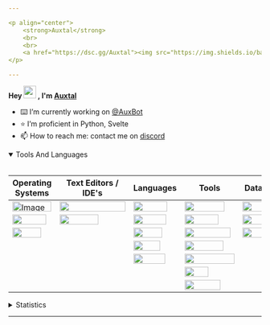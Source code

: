 ```yaml
---

<p align="center">
	<strong>Auxtal</strong>
	<br>
	<br>
	<a href="https://dsc.gg/Auxtal"><img src="https://img.shields.io/badge/Discord-5865F2.svg?logo=Discord&logoColor=white"></a>
</p>

---
```


**Hey <a href="https://dsc.gg/Auxtal"><img src="https://media.giphy.com/media/hvRJCLFzcasrR4ia7z/giphy.gif" width="25" height="25"></a> , I'm <a href="https://github.com/Auxtal">Auxtal</a>**

- ⌨️ I’m currently working on [@AuxBot](https://github.com/auxBot-discord-bot)
- ⭐ I’m proficient in Python, Svelte
- 📫 How to reach me: contact me on [discord](https://discord.com/users/327745755789918208)

<details open>
	<summary>Tools And Languages</summary>
	<br>
	<table>
		<thead>
  			<tr>
    				<th>Operating Systems</th>
    				<th>Text Editors / IDE's</th>
    				<th>Languages</th>
    				<th>Tools</th>
    				<th>Databases</th>
  			</tr>
		</thead>
		<tbody>
  			<tr>
    				<td><img src="https://img.shields.io/badge/Windows-0078D6.svg?logo=Windows&logoColor=white" alt="Image" width="77" height="20"></td>
    				<td><img src="https://img.shields.io/badge/Visual%20Studio%20Code-007ACC.svg?logo=Visual-Studio-Code&logoColor=white" width="131" height="20"></td>
    				<td><img src="https://img.shields.io/badge/Python-3776AB.svg?logo=Python&logoColor=white" width="67" height="20"></td>
    				<td><img src="https://img.shields.io/badge/Portainer-13BEF9.svg?logo=Portainer&logoColor=white" width="79" height="20"></td>
    				<td><img src="https://img.shields.io/badge/PostgreSQL-4169E1.svg?logo=PostgreSQL&logoColor=white" width="91" height="20"></td>
  			</tr>
  			<tr>
    				<td><img src="https://img.shields.io/badge/macOS-000000.svg?logo=macOS&logoColor=white" width="67" height="20"></td>
    				<td><img src="https://img.shields.io/badge/PyCharm-000000.svg?logo=PyCharm&logoColor=white" width="77" height="20"></td>
    				<td><img src="https://img.shields.io/badge/HTML5-E34F26.svg?logo=HTML5&logoColor=white" width="65" height="20"></td>
    				<td><img src="https://img.shields.io/badge/Docker-2496ED.svg?logo=Docker&logoColor=white" width="67" height="20"></td>
    				<td><img src="https://img.shields.io/badge/MongoDB-47A248.svg?logo=MongoDB&logoColor=white" width="81" height="20"></td>
  			</tr>
  			<tr>
    				<td><img src="https://img.shields.io/badge/Linux-FCC624.svg?logo=Linux&logoColor=black" width="57" height="20"></td>
    				<td></td>
    				<td><img src="https://img.shields.io/badge/CSS3-1572B6.svg?logo=CSS3&logoColor=white" width="57" height="20"></td>
    				<td><img src="https://img.shields.io/badge/Kubernetes-326CE5.svg?logo=Kubernetes&logoColor=white" width="91" height="20"></td>
    				<td><img src="https://img.shields.io/badge/redis-%23DD0031.svg?&logo=redis&logoColor=white" width="55" height="20"></td>
  			</tr>
  			<tr>
    				<td></td>
    				<td></td>
    				<td><img src="https://img.shields.io/badge/Sass-CC6699.svg?logo=Sass&logoColor=white" width="53" height="20"></td>
    				<td><img src="https://img.shields.io/badge/GraphQL-E10098.svg?logo=GraphQL&logoColor=white" width="77" height="20"></td>
    				<td></td>
  			</tr>
  			<tr>
    				<td></td>
			 	<td></td>
    				<td><img src="https://img.shields.io/badge/Svelte-FF3E00.svg?logo=Svelte&logoColor=white" width="63" height="20"></td>
    				<td><img src="https://img.shields.io/badge/Tailwind%20CSS-06B6D4.svg?logo=Tailwind-CSS&logoColor=white" width="99" height="20"></td>
    				<td></td>
  			</tr>
  			<tr>
				<td></td>
    				<td></td>
    				<td></td>
    				<td><img src="https://img.shields.io/badge/GIT-E44C30?&logo=git&logoColor=white" width="47" height="20"></td>
    				<td></td>
  			</tr>
			<tr>
    				<td></td>
    				<td></td>
    				<td></td>
    				<td><img src="https://img.shields.io/badge/starship-DD0B78?&logo=starship&logoColor=white" width="71" height="20"></td>
    				<td></td>
  			</tr>
		</tbody>
	</table>
</details>
<details>
	<summary>Statistics</summary>
	<br>

<!--START_SECTION:waka-->
![Code Time](http://img.shields.io/badge/Code%20Time-853%20hrs%202%20mins-blue)

![Profile Views](http://img.shields.io/badge/Profile%20Views-6-blue)

**🐱 My GitHub Data** 

> 🏆 247 Contributions in the Year 2022
 > 
> 📦 236 Bytes Used in GitHub's Storage 
 > 
> 🚫 Not Opted to Hire
 > 
> 📜 4 Public Repositories 
 > 
> 🔑 0 Private Repositories  
 > 
**I'm an Early 🐤** 

```text
🌞 Morning    90 commits     █████░░░░░░░░░░░░░░░░░░░░   20.79% 
🌆 Daytime    163 commits    █████████░░░░░░░░░░░░░░░░   37.64% 
🌃 Evening    164 commits    █████████░░░░░░░░░░░░░░░░   37.88% 
🌙 Night      16 commits     █░░░░░░░░░░░░░░░░░░░░░░░░   3.7%

```
📅 **I'm Most Productive on Tuesday** 

```text
Monday       41 commits     ██░░░░░░░░░░░░░░░░░░░░░░░   9.47% 
Tuesday      117 commits    ██████░░░░░░░░░░░░░░░░░░░   27.02% 
Wednesday    39 commits     ██░░░░░░░░░░░░░░░░░░░░░░░   9.01% 
Thursday     87 commits     █████░░░░░░░░░░░░░░░░░░░░   20.09% 
Friday       41 commits     ██░░░░░░░░░░░░░░░░░░░░░░░   9.47% 
Saturday     27 commits     █░░░░░░░░░░░░░░░░░░░░░░░░   6.24% 
Sunday       81 commits     ████░░░░░░░░░░░░░░░░░░░░░   18.71%

```


📊 **This Week I Spent My Time On** 

```text
💬 Programming Languages: 
Python                   4 hrs 38 mins       ██████████░░░░░░░░░░░░░░░   41.59% 
JSON                     1 hr 54 mins        ████░░░░░░░░░░░░░░░░░░░░░   17.08% 
Markdown                 1 hr 9 mins         ██░░░░░░░░░░░░░░░░░░░░░░░   10.32% 
TypeScript               1 hr 4 mins         ██░░░░░░░░░░░░░░░░░░░░░░░   9.61% 
SCSS                     41 mins             █░░░░░░░░░░░░░░░░░░░░░░░░   6.17%

🔥 Editors: 
VS Code                  11 hrs 10 mins      █████████████████████████   100.0%

🐱‍💻 Projects: 
Docs                     5 hrs 39 mins       ████████████░░░░░░░░░░░░░   50.7% 
AuxBot                   5 hrs 19 mins       ████████████░░░░░░░░░░░░░   47.63% 
Unknown Project          9 mins              ░░░░░░░░░░░░░░░░░░░░░░░░░   1.45% 
Website                  0 secs              ░░░░░░░░░░░░░░░░░░░░░░░░░   0.13% 
Status                   0 secs              ░░░░░░░░░░░░░░░░░░░░░░░░░   0.06%

💻 Operating System: 
WSL                      11 hrs              ████████████████████████░   98.55% 
Windows                  9 mins              ░░░░░░░░░░░░░░░░░░░░░░░░░   1.36% 
Mac                      0 secs              ░░░░░░░░░░░░░░░░░░░░░░░░░   0.09%

```

**I Mostly Code in Python** 

```text
Python                   4 repos             ████████████████████░░░░░   80.0% 
JavaScript               1 repo              █████░░░░░░░░░░░░░░░░░░░░   20.0%

```



<!--END_SECTION:waka-->

</details>

---
